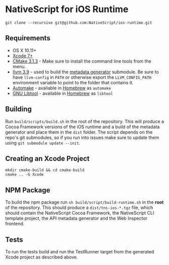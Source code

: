 # NativeScript for iOS Runtime

```shell
git clone --recursive git@github.com:NativeScript/ios-runtime.git
```

## Requirements
 - OS X 10.11+
 - [Xcode 7+](https://developer.apple.com/xcode/)
 - [CMake 3.1.3](https://cmake.org/files/v3.1/cmake-3.1.3-Darwin-x86_64.dmg) - Make sure to install the command line tools from the menu.
 - [llvm 3.9](http://www.llvm.org/releases/download.html#3.9.0) - used to build the [metadata generator](https://github.com/NativeScript/ios-metadata-generator) submodule. Be sure to have `llvm-config` in `PATH` or otherwise export the `LLVM_CONFIG_PATH` environment variable to point to the folder that contains it.
 - [Automake](https://www.gnu.org/software/automake/) - available in [Homebrew](http://brew.sh) as `automake`
 - [GNU Libtool](http://www.gnu.org/software/libtool/) - available in [Homebrew](http://brew.sh) as `libtool`

## Building
Run `build/scripts/build.sh` in the root of the repository. This will produce a Cocoa Framework versions of the iOS runtime and a build of the metadata generator and place them in the `dist` folder. The script depends on the repo's git submodules, so if you run into issues make sure to update them using `git submodule update --init`.

## Creating an Xcode Project
```shell
mkdir cmake-build && cd cmake-build
cmake .. -G Xcode
```

## NPM Package

To build the npm package run ```sh build/script/build-runtime.sh``` in the **root** of the repository. This should produce a `dist/tns-ios-*.tgz` file, which should contain the NativeScript Cocoa Framework, the NativeScript CLI template project, the API metadata generator and the Web Inspector frontend.

## Tests
To run the tests build and run the TestRunner target from the generated Xcode project as described above.
